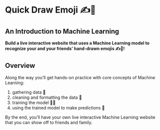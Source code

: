 # Quick Draw Emoji ✍️🤩

## An Introduction to Machine Learning

**Build a live interactive website that uses a Machine Learning model to recognize your and your friends’ hand-drawn emojis ✍️🤩!**

## Overview

Along the way you’ll get hands-on practice with core concepts of Machine Learning:
1) gathering data 📝
2) cleaning and formatting the data 🧹
3) training the model 🏋️‍♀️
4) using the trained model to make predictions 🔮

By the end, you'll have your own live interactive Machine Learning website that you can show off to friends and family.
